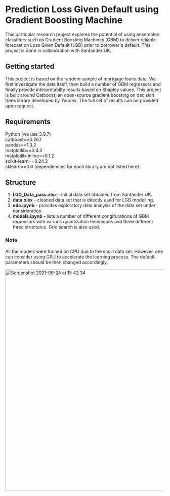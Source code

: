# Prediction Loss Given Default using Gradient Boosting Machine

This particular research project explores the potential of using ensembles classifiers such as Gradient Boosting Machines (GBM) to deliver reliable forecast on Loss Given Default (LGD) prior to borrower's default. This project is done in collaboration with Santander UK. 

## Getting started 
This project is based on the random sample of mortgage loans data. We first investigate the data itself, then build a number of GBM regressors and finally provide interpretabilty results based on Shapley values.
This project is built around Catboost, an open-source gradient boosting on decision trees library developed by Yandex. The full set of results can be provided upon request. 

## Requirements 
Python (we use 3.9.7)  
catboost==0.26.1  
pandas==1.3.2  
matplotlib==3.4.3  
matplotlib-inline==0.1.2  
scikit-learn==0.24.2  
sklearn==0.0 
(dependencies for each library are not listed here)

## Structure
1. **LGD_Data_pass.xlsx** - initial data set obtained from Santander UK.
2. **data.xlsx** - cleaned data set that is directly used for LGD modelling. 
3. **eda.ipynb** - provides exploratory data analysis of the data set under consideration. 
4. **models.ipynb** - lists a number of different congifurations of GBM regressors with various quantization techniques and three different three structures. Grid search is also used. 

### Note 
All the models were trained on CPU due to the small data set. However, one can consider using GPU to accelarate the learning process. The default parameters should be then changed accordingly. 




<img width="697" alt="Screenshot 2021-09-24 at 15 42 34" src="https://user-images.githubusercontent.com/51481457/134693861-73ec6533-6046-4971-9bb7-760e7f4d05a4.png">
